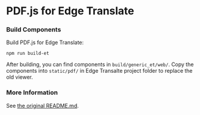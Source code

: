 # PDF.js for Edge Translate

### Build Components

Build PDF.js for Edge Translate:

```shell
npm run build-et
```

After building, you can find components in `build/generic_et/web/`. Copy the components into `static/pdf/` in Edge Transalte project folder to replace the old viewer.

### More Information

See [the original README.md](README_ORG.md).
